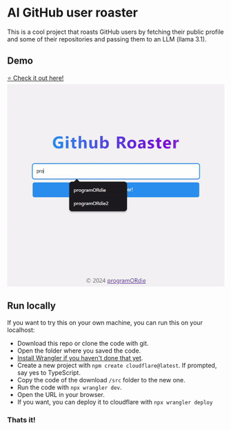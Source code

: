 # AI GitHub user roaster
This is a cool project that roasts GitHub users by fetching their public profile and some of their repositories and passing them to an LLM (llama 3.1).

## Demo
[⭐ Check it out here!](https://github-roaster.programordie.workers.dev/)
[![demo](demo.gif)](https://github-roaster.programordie.workers.dev/)

## Run locally
If you want to try this on your own machine, you can run this on your localhost:
 - Download this repo or clone the code with git.
 - Open the folder where you saved the code.
 - [Install Wrangler if you haven't done that yet](https://developers.cloudflare.com/workers/wrangler/install-and-update/).
 - Create a new project with ``npm create cloudflare@latest``. If prompted, say yes to TypeScript.
 - Copy the code of the download ``/src`` folder to the new one.
 - Run the code with ``npx wrangler dev``.
 - Open the URL in your browser.
 - If you want, you can deploy it to cloudflare with ``npx wrangler deploy``

### Thats it!